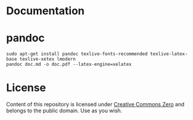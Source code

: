 # Documentation

# pandoc

```
sudo apt-get install pandoc texlive-fonts-recommended texlive-latex-base texlive-xetex lmodern
pandoc doc.md -o doc.pdf --latex-engine=xelatex
```

# License
 
Content of this repository is licensed under [Creative Commons Zero](https://creativecommons.org/publicdomain/zero/1.0/) and belongs to the public domain. Use as you wish.
